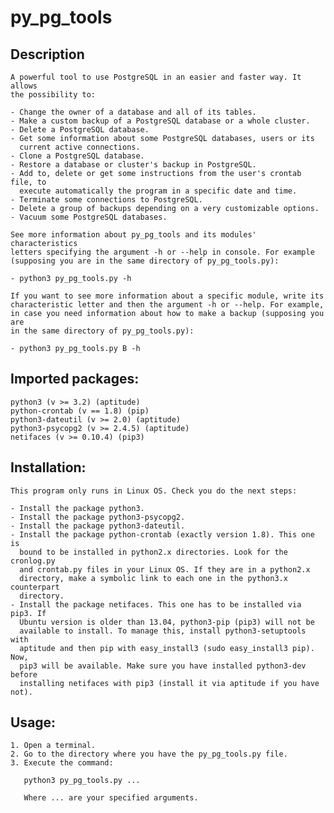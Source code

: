 
# py_pg_tools

## Description

    A powerful tool to use PostgreSQL in an easier and faster way. It allows
    the possibility to:

    - Change the owner of a database and all of its tables.
    - Make a custom backup of a PostgreSQL database or a whole cluster.
    - Delete a PostgreSQL database.
    - Get some information about some PostgreSQL databases, users or its
      current active connections.
    - Clone a PostgreSQL database.
    - Restore a database or cluster's backup in PostgreSQL.
    - Add to, delete or get some instructions from the user's crontab file, to
      execute automatically the program in a specific date and time.
    - Terminate some connections to PostgreSQL.
    - Delete a group of backups depending on a very customizable options.
    - Vacuum some PostgreSQL databases.

    See more information about py_pg_tools and its modules' characteristics
    letters specifying the argument -h or --help in console. For example
    (supposing you are in the same directory of py_pg_tools.py):

    - python3 py_pg_tools.py -h

    If you want to see more information about a specific module, write its
    characteristic letter and then the argument -h or --help. For example,
    in case you need information about how to make a backup (supposing you are
    in the same directory of py_pg_tools.py):

    - python3 py_pg_tools.py B -h

## Imported packages:

    python3 (v >= 3.2) (aptitude)
    python-crontab (v == 1.8) (pip)
    python3-dateutil (v >= 2.0) (aptitude)
    python3-psycopg2 (v >= 2.4.5) (aptitude)
    netifaces (v >= 0.10.4) (pip3)

## Installation:

    This program only runs in Linux OS. Check you do the next steps:

    - Install the package python3.
    - Install the package python3-psycopg2.
    - Install the package python3-dateutil.
    - Install the package python-crontab (exactly version 1.8). This one is
      bound to be installed in python2.x directories. Look for the cronlog.py
      and crontab.py files in your Linux OS. If they are in a python2.x
      directory, make a symbolic link to each one in the python3.x counterpart
      directory.
    - Install the package netifaces. This one has to be installed via pip3. If
      Ubuntu version is older than 13.04, python3-pip (pip3) will not be
      available to install. To manage this, install python3-setuptools with
      aptitude and then pip with easy_install3 (sudo easy_install3 pip). Now,
      pip3 will be available. Make sure you have installed python3-dev before
      installing netifaces with pip3 (install it via aptitude if you have not).

## Usage:

    1. Open a terminal.
    2. Go to the directory where you have the py_pg_tools.py file.
    3. Execute the command:

       python3 py_pg_tools.py ...

       Where ... are your specified arguments.
